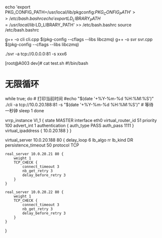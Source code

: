 echo 'export PKG_CONFIG_PATH=/usr/local/lib/pkgconfig:$PKG_CONFIG_PATH' >> /etc/bash.bashrc
echo 'export LD_LIBRARY_PATH=/usr/local/lib:$LD_LIBRARY_PATH' >>  /etc/bash.bashrc
source  /etc/bash.bashrc

g++ -o cli cli.cpp $(pkg-config --cflags --libs libczmq)
g++ -o svr svr.cpp $(pkg-config --cflags --libs libczmq)


./svr -a tcp://0.0.0.0:81 -s xxx6

[root@A003 dev]# cat test.sh 
#!/bin/bash

# 无限循环
while true; do
    # 打印当前时间
    #echo "$(date '+%Y-%m-%d %H:%M:%S')"
    ./cli -a tcp://10.0.20.188:81 -s "$(date '+%Y-%m-%d %H:%M:%S')"
    # 等待一秒钟
    sleep 1
done

vrrp_instance VI_1 {
    state MASTER
    interface eth0
    virtual_router_id 51
    priority 100
    advert_int 1
    authentication {
        auth_type PASS
        auth_pass 1111
    }
    virtual_ipaddress {
        10.0.20.188
    }
}

virtual_server 10.0.20.188 80 {
    delay_loop 6
    lb_algo rr
    lb_kind DR
    persistence_timeout 50
    protocol TCP

    real_server 10.0.20.21 80 {
        weight 1
        TCP_CHECK {
            connect_timeout 3
            nb_get_retry 3
            delay_before_retry 3
        }
    }

    real_server 10.0.20.22 80 {
        weight 1
        TCP_CHECK {
            connect_timeout 3
            nb_get_retry 3
            delay_before_retry 3
        }
    }
}

